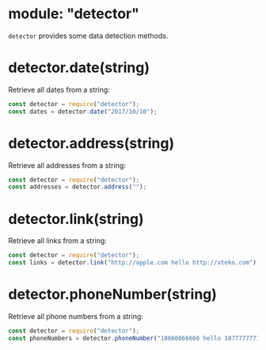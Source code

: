 # module: "detector"

`detector` provides some data detection methods.

# detector.date(string)

Retrieve all dates from a string:

```js
const detector = require("detector");
const dates = detector.date("2017/10/10");
```

# detector.address(string)

Retrieve all addresses from a string:

```js
const detector = require("detector");
const addresses = detector.address("");
```

# detector.link(string)

Retrieve all links from a string:

```js
const detector = require("detector");
const links = detector.link("http://apple.com hello http://xteko.com");
```

# detector.phoneNumber(string)

Retrieve all phone numbers from a string:

```js
const detector = require("detector");
const phoneNumbers = detector.phoneNumber("18666666666 hello 18777777777");
```